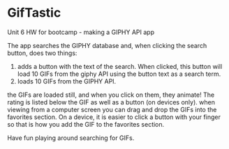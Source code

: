 # GifTastic
Unit 6 HW for bootcamp - making a GIPHY API app

The app searches the GIPHY database and, when clicking the search button, does two things:

1. adds a button with the text of the search.  When clicked, this button will load 10 GIFs from the giphy API using the button text as a search term. 
2. loads 10 GIFs from the GIPHY API. 

the GIFs are loaded still, and when you click on them, they animate! The rating is listed below the GIF as well as a button (on devices only). when viewing from a computer screen you can drag and drop the GIFs into the favorites section.  On a device, it is easier to click a button with your finger so that is how you add the GIF to the favorites section. 

Have fun playing around searching for GIFs. 